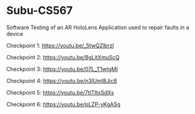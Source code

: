 # Subu-CS567

Software Testing of an AR HoloLens Application used to repair faults in a device

Checkpoint 1: https://youtu.be/_5twQZlbrzI

Checkpoint 2: https://youtu.be/8gLitXmu5cQ

Checkpoint 3: https://youtu.be/07L_T1wtgMI

Checkpoint 4: https://youtu.be/n3lUml8Jic8

Checkpoint 5: https://youtu.be/7tITItxSdXs

Checkpoint 6: https://youtu.be/pLZP-yKgASg
